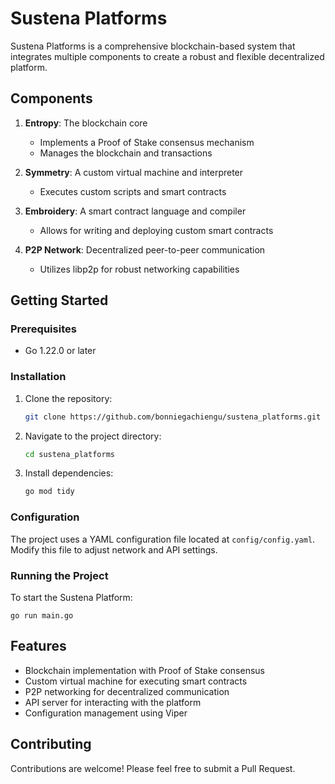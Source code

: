 # Sustena Platforms

Sustena Platforms is a comprehensive blockchain-based system that integrates multiple components to create a robust and flexible decentralized platform.

## Components

1. **Entropy**: The blockchain core
   - Implements a Proof of Stake consensus mechanism
   - Manages the blockchain and transactions

2. **Symmetry**: A custom virtual machine and interpreter
   - Executes custom scripts and smart contracts

3. **Embroidery**: A smart contract language and compiler
   - Allows for writing and deploying custom smart contracts

4. **P2P Network**: Decentralized peer-to-peer communication
   - Utilizes libp2p for robust networking capabilities

## Getting Started

### Prerequisites

- Go 1.22.0 or later

### Installation

1. Clone the repository:
   ```bash
   git clone https://github.com/bonniegachiengu/sustena_platforms.git
   ```

2. Navigate to the project directory:
   ```bash
   cd sustena_platforms
   ```

3. Install dependencies:
   ```bash
   go mod tidy
   ```

### Configuration

The project uses a YAML configuration file located at `config/config.yaml`. Modify this file to adjust network and API settings.

### Running the Project

To start the Sustena Platform:

```
go run main.go
```

## Features

- Blockchain implementation with Proof of Stake consensus
- Custom virtual machine for executing smart contracts
- P2P networking for decentralized communication
- API server for interacting with the platform
- Configuration management using Viper

## Contributing

Contributions are welcome! Please feel free to submit a Pull Request.

